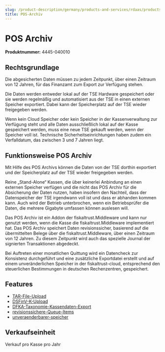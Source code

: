 ```yaml
---
slug: /product-description/germany/products-and-services/rdaas/products/pos-archive
title: POS-Archiv
---
```



# POS Archiv

**Produktnummer:** 4445-040010

## Rechtsgrundlage

Die abgesicherten Daten müssen zu jedem Zeitpunkt, über einen Zeitraum von 12 Jahren, für das Finanzamt zum Export zur Verfügung stehen.

Die Daten werden entweder lokal auf der TSE Hardware gespeichert oder sie werden regelmäßig und automatisiert aus der TSE in einen externen Speicher exportiert. Dabei kann der Speicherplatz auf der TSE wieder freigegeben werden. 

Wenn kein Cloud Speicher oder kein Speicher in der Kassenverwaltung zur Verfügung steht und alle Daten ausschließlich lokal auf der Kasse gespeichert werden, muss eine neue TSE gekauft werden, wenn der Speicher voll ist. Technische Sicherheitseinrichtungen haben zudem ein Verfalldatum, das zwischen 3 und 7 Jahren liegt.

## Funktionsweise POS Archiv

Mit Hilfe des POS Archivs können die Daten von der TSE dorthin exportiert und der Speicherplatz auf der TSE wieder freigegeben werden.

Reine „Stand-Alone“ Kassen, die über keinerlei Anbindung an einen externen Speicher verfügen und die nicht das POS Archiv für die Absicherung der Daten nutzen, haben insofern den Nachteil, dass der Datenspeicher der TSE irgendwann voll ist und dass er abhanden kommen kann. Auch wird der Betrieb unterbrochen, wenn ein Betriebsprüfer die Daten, die mehrere Gigabyte umfassen können auslesen will.

Das POS Archiv ist ein Addon der fiskaltrust.Middleware und kann nur genutzt werden, wenn die Kasse die fiskaltrust.Middleware implementiert hat. Das POS Archiv speichert Daten revisionssicher, basierend auf die übermittelten Belege über die fiskaltrust.Middleware, über einen Zeitraum von 12 Jahren. Zu diesem Zeitpunkt wird auch das spezielle Journal der signierten Transaktionen abgedeckt.

Bei Auftreten einer monatlichen Quittung wird ein Datencheck zur Konsistenz durchgeführt und eine zusätzliche Exportdatei erstellt und auf einem unveränderlichen Speicher in der fiskaltrust-cloud, entsprechend den steuerlichen Bestimmungen in deutschen Rechenzentren, gespeichert.

## Features

- [TAR-File-Upload](../features/aggregated-export.md) 
- [DSFinV-K-Upload](../features/aggregated-export.md) 
- [DFKA-Taxonomie-Kassendaten-Export](../features/aggregated-export.md) 
- [revisionssichere-Queue-Items](../features/revision-safe-receipt-data.md) 
- [unveraenderbarer-speicher](../features/revision-safe-cloud-storage.md)

## Verkaufseinheit

Verkauf pro Kasse pro Jahr
